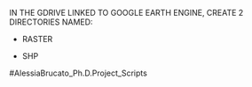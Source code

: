 IN THE GDRIVE LINKED TO GOOGLE EARTH ENGINE, CREATE 2 DIRECTORIES NAMED:

- RASTER

- SHP







#AlessiaBrucato_Ph.D.Project_Scripts
